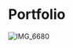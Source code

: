 # Portfolio





![IMG_6680](https://user-images.githubusercontent.com/79078061/111297542-d406bc80-86a1-11eb-9614-00a674ad73b0.JPG)
